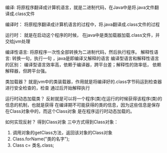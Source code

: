编译: 将原程序翻译成计算机语言，就是二进制代码，在Java中是将.java文件翻译成.class文件

编译时： 将原程序翻译成计算机语言的过程中，将.java翻译成.class文件的过程

运行时： 就是在启动这个程序的时候， 在java中是类加载器加载.class文件，并交给jvm处理

编译性语言: 将原程序一次性全部转换为二进制代码，然后执行程序。
解释性语言: 转换一句，执行一句 ，java是即编译又解释的语言
编译型语言和解释性语言的区别： 编译型语言效率高，依赖于编译器，跨平台差；解释性的效率低，
依赖解释器，但跨平台强。

类加载器？ 
    就是jvm中的类装载器，作用就是将编译好的.class字节码运到检查器进行安全检查的，检查
通过后开始解释执行

运行时动态加载类？
    反射就是可以将一个程序(类)在运行的时候获得该程序(类)的信息的机制，也就是获得
在编译期不可能获得的类的信息，因为这些信息是保存在Class对象中的，而这个Class对象
是在程序运行时动态加载的。
    
如何实现反射？     得到Class对象
三中方式得到Class对象：
1. 调用对象的getClass方法，返回该对象的Class对象
2. Class.forName("类的名字");
3. Class c= 类名.class;



















